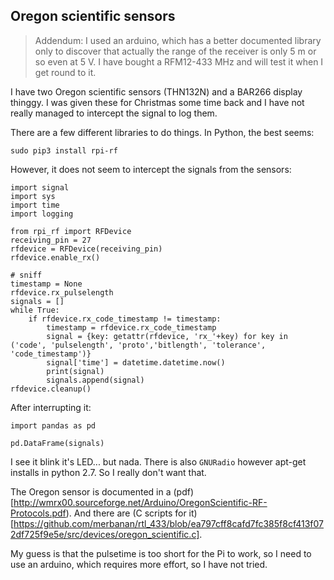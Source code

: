 ## Oregon scientific sensors

> Addendum: I used an arduino, which has a better documented library only to discover 
> that actually the range of the receiver is only 5 m or so even at 5 V.
> I have bought a RFM12-433 MHz and will test it when I get round to it.

I have two Oregon scientific sensors (THN132N) and a BAR266 display thinggy.
I was given these for Christmas some time back and I have not really managed to intercept the signal to log them.

There are a few different libraries to do things. In Python, the best seems:

    sudo pip3 install rpi-rf

However, it does not seem to intercept the signals from the sensors:

    import signal
    import sys
    import time
    import logging
    
    from rpi_rf import RFDevice
    receiving_pin = 27
    rfdevice = RFDevice(receiving_pin)
    rfdevice.enable_rx()
    
    # sniff
    timestamp = None
    rfdevice.rx_pulselength
    signals = []
    while True:
        if rfdevice.rx_code_timestamp != timestamp:
            timestamp = rfdevice.rx_code_timestamp
            signal = {key: getattr(rfdevice, 'rx_'+key) for key in ('code', 'pulselength', 'proto','bitlength', 'tolerance', 'code_timestamp')}
            signal['time'] = datetime.datetime.now()
            print(signal)
            signals.append(signal)
    rfdevice.cleanup()
    
After interrupting it:
    
    import pandas as pd

    pd.DataFrame(signals)
    
I see it blink it's LED... but nada.
There is also `GNURadio` however apt-get installs in python 2.7. So I really don't want that.

The Oregon sensor is documented in a (pdf)[http://wmrx00.sourceforge.net/Arduino/OregonScientific-RF-Protocols.pdf).
And there are (C scripts for it)[https://github.com/merbanan/rtl_433/blob/ea797cff8cafd7fc385f8cf413f072df725f9e5e/src/devices/oregon_scientific.c].

My guess is that the pulsetime is too short for the Pi to work, so I need to use an arduino, which requires more effort, so I have not tried.


